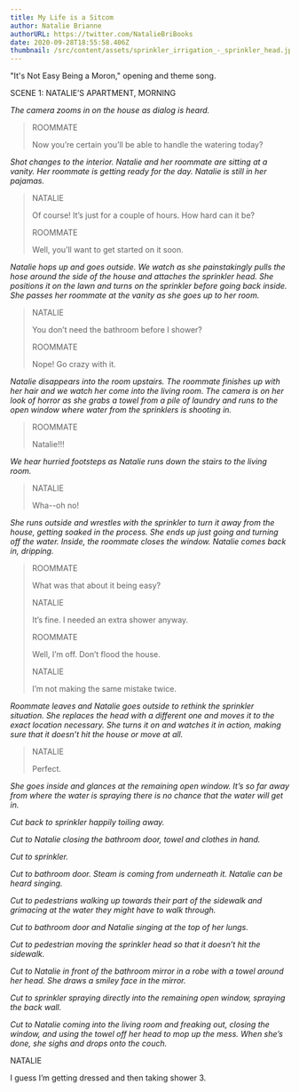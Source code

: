 ```yaml
---
title: My Life is a Sitcom
author: Natalie Brianne
authorURL: https://twitter.com/NatalieBriBooks
date: 2020-09-28T18:55:58.406Z
thumbnail: /src/content/assets/sprinkler_irrigation_-_sprinkler_head.jpg
---
```

"It's Not Easy Being a Moron," opening and theme song.

SCENE 1: NATALIE’S APARTMENT, MORNING

*The camera zooms in on the house as dialog is heard.*

> ROOMMATE
>
> Now you’re certain you’ll be able to handle the watering today? 

*Shot changes to the interior. Natalie and her roommate are sitting at a vanity. Her roommate is getting ready for the day. Natalie is still in her pajamas.*

> NATALIE
>
> Of course! It’s just for a couple of hours. How hard can it be?
>
> ROOMMATE
>
> Well, you’ll want to get started on it soon.

*Natalie hops up and goes outside. We watch as she painstakingly pulls the hose around the side of the house and attaches the sprinkler head. She positions it on the lawn and turns on the sprinkler before going back inside. She passes her roommate at the vanity as she goes up to her room.*

> NATALIE
>
> You don’t need the bathroom before I shower?
>
> ROOMMATE
>
> Nope! Go crazy with it.

*Natalie disappears into the room upstairs. The roommate finishes up with her hair and we watch her come into the living room. The camera is on her look of horror as she grabs a towel from a pile of laundry and runs to the open window where water from the sprinklers is shooting in.*

> ROOMMATE
>
> Natalie!!!

*We hear hurried footsteps as Natalie runs down the stairs to the living room.*

> NATALIE
>
> Wha--oh no!

*She runs outside and wrestles with the sprinkler to turn it away from the house, getting soaked in the process. She ends up just going and turning off the water. Inside, the roommate closes the window. Natalie comes back in, dripping.*

> ROOMMATE
>
> What was that about it being easy?
>
> NATALIE
>
> It’s fine. I needed an extra shower anyway.
>
> ROOMMATE
>
> Well, I’m off. Don’t flood the house.
>
> NATALIE
>
> I’m not making the same mistake twice.

*Roommate leaves and Natalie goes outside to rethink the sprinkler situation. She replaces the head with a different one and moves it to the exact location necessary. She turns it on and watches it in action, making sure that it doesn’t hit the house or move at all.*

> NATALIE
>
> Perfect.

*She goes inside and glances at the remaining open window. It’s so far away from where the water is spraying there is no chance that the water will get in.*

*Cut back to sprinkler happily toiling away.*

*Cut to Natalie closing the bathroom door, towel and clothes in hand.*

*Cut to sprinkler.*

*Cut to bathroom door. Steam is coming from underneath it. Natalie can be heard singing.*

*Cut to pedestrians walking up towards their part of the sidewalk and grimacing at the water they might have to walk through.*

*Cut to bathroom door and Natalie singing at the top of her lungs.*

*Cut to pedestrian moving the sprinkler head so that it doesn’t hit the sidewalk.*

*Cut to Natalie in front of the bathroom mirror in a robe with a towel around her head. She draws a smiley face in the mirror.*

*Cut to sprinkler spraying directly into the remaining open window, spraying the back wall.*

*Cut to Natalie coming into the living room and freaking out, closing the window, and using the towel off her head to mop up the mess. When she’s done, she sighs and drops onto the couch.*

NATALIE

I guess I’m getting dressed and then taking shower 3.
